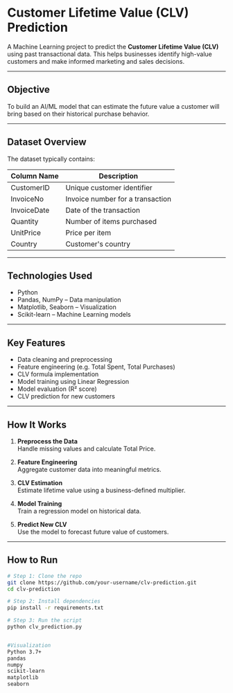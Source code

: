# Customer Lifetime Value (CLV) Prediction

A Machine Learning project to predict the **Customer Lifetime Value (CLV)** using past transactional data. This helps businesses identify high-value customers and make informed marketing and sales decisions.

---

## Objective

To build an AI/ML model that can estimate the future value a customer will bring based on their historical purchase behavior.

---

##  Dataset Overview

The dataset typically contains:

| Column Name    | Description                                 |
|----------------|---------------------------------------------|
| CustomerID     | Unique customer identifier                  |
| InvoiceNo      | Invoice number for a transaction            |
| InvoiceDate    | Date of the transaction                     |
| Quantity       | Number of items purchased                   |
| UnitPrice      | Price per item                              |
| Country        | Customer's country                          |

---

## Technologies Used

- Python
- Pandas, NumPy – Data manipulation
- Matplotlib, Seaborn – Visualization
- Scikit-learn – Machine Learning models

---

## Key Features

- Data cleaning and preprocessing
- Feature engineering (e.g. Total Spent, Total Purchases)
- CLV formula implementation
- Model training using Linear Regression
- Model evaluation (R² score)
- CLV prediction for new customers

---

## How It Works

1. **Preprocess the Data**  
   Handle missing values and calculate Total Price.

2. **Feature Engineering**  
   Aggregate customer data into meaningful metrics.

3. **CLV Estimation**  
   Estimate lifetime value using a business-defined multiplier.

4. **Model Training**  
   Train a regression model on historical data.

5. **Predict New CLV**  
   Use the model to forecast future value of customers.

---

## How to Run

```bash
# Step 1: Clone the repo
git clone https://github.com/your-username/clv-prediction.git
cd clv-prediction

# Step 2: Install dependencies
pip install -r requirements.txt

# Step 3: Run the script
python clv_prediction.py


#Visualization
Python 3.7+
pandas
numpy
scikit-learn
matplotlib
seaborn

